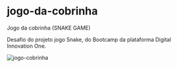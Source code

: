# jogo-da-cobrinha
Jogo da cobrinha (SNAKE GAME)

Desafio do projeto jogo Snake, do Bootcamp da plataforma Digital Innovation One.

![jogo-cobrinha](https://user-images.githubusercontent.com/76877302/127068558-4f196364-7d4a-4293-a9a6-6fa97d7b451e.jpg)

